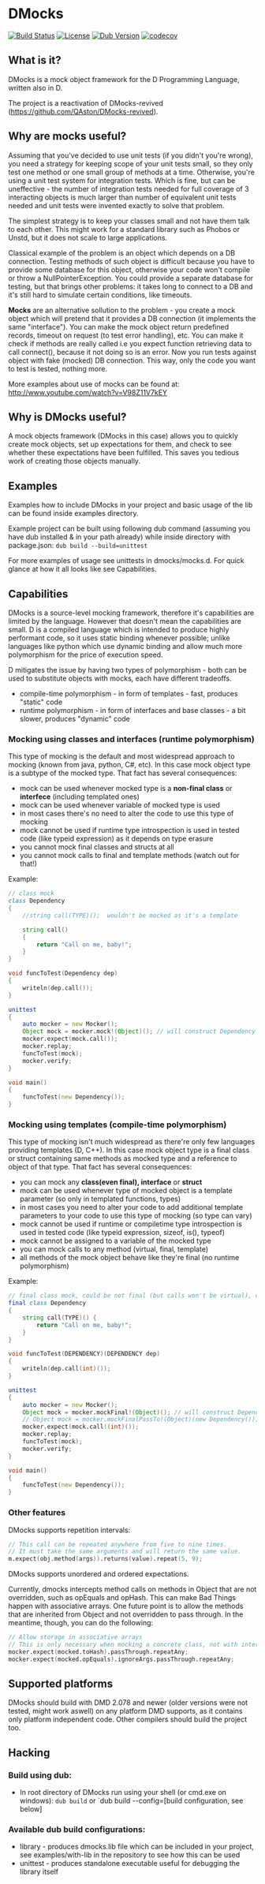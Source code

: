DMocks
====================

[![Build Status](https://travis-ci.org/funkwerk/dmocks.svg?branch=master)](https://travis-ci.org/funkwerk/dmocks)
[![License](https://img.shields.io/badge/license-BSD--3--Clause-blue.svg)](https://raw.githubusercontent.com/funkwerk/dmocks/master/LICENSE.txt)
[![Dub Version](https://img.shields.io/dub/v/dmocks.svg)](https://code.dlang.org/packages/dmocks)
[![codecov](https://codecov.io/gh/funkwerk/dmocks/branch/master/graph/badge.svg)](https://codecov.io/gh/funkwerk/dmocks)

What is it?
---------------------
DMocks is a mock object framework for the D Programming Language, written also in D.

The project is a reactivation of DMocks-revived (https://github.com/QAston/DMocks-revived).

Why are mocks useful?
---------------------
Assuming that you've decided to use unit tests (if you didn't you're wrong), you need a strategy for keeping scope of your unit tests small, so they only test one method or one small group of methods at a time. Otherwise, you're using a unit test system for integration tests. Which is fine, but can be uneffective - the number of integration tests needed for full coverage of 3 interacting objects is much larger than number of equivalent unit tests needed and unit tests were invented exactly to solve that problem.

The simplest strategy is to keep your classes small and not have them talk to each other. This might work for a standard library such as Phobos or Unstd, but it does not scale to large applications.

Classical example of the problem is an object which depends on a DB connection. Testing methods of such object is difficult because you have to provide some database for this object, otherwise your code won't compile or throw a NullPointerException. You could provide a separate database for testing, but that brings other problems: it takes long to connect to a DB and it's still hard to simulate certain conditions, like timeouts.

**Mocks** are an alternative sollution to the problem - you create a mock object which will pretend that it provides a DB connection (it implements the same "interface"). You can make the mock object return predefined records, timeout on request (to test error handling), etc. You can make it check if methods are really called i.e you expect function retrieving data to call connect(), because it not doing so is an error. Now you run tests against object with fake (mocked) DB connection. This way, only the code you want to test is tested, nothing more.

More examples about use of mocks can be found at: http://www.youtube.com/watch?v=V98Z11V7kEY

Why is DMocks useful?
---------------------
A mock objects framework (DMocks in this case) allows you to quickly create mock objects, set up expectations for them, and check to see whether these expectations have been fulfilled. This saves you tedious work of creating those objects manually.

Examples
---------------------
Examples how to include DMocks in your project and basic usage of the lib can be found inside examples directory.

Example project can be built using following dub command (assuming you have dub installed & in your path already) while inside directory with package.json:
`dub build --build=unittest`

For more examples of usage see unittests in dmocks/mocks.d.
For quick glance at how it all looks like see Capabilities.

Capabilities
---------------------
DMocks is a source-level mocking framework, therefore it's capabilities are limited by the language. However that doesn't mean the capabilities are small.
D is a compiled language which is intended to produce highly performant code, so it uses static binding whenever possible; unlike languages like python which use dynamic binding and allow much more polymorphism for the price of execution speed.

D mitigates the issue by having two types of polymorphism - both can be used to substitute objects with mocks, each have different tradeoffs.
- compile-time polymorphism - in form of templates - fast, produces "static" code
- runtime polymorphism - in form of interfaces and base classes - a bit slower, produces "dynamic" code

### Mocking using classes and interfaces (runtime polymorphism)

This type of mocking is the default and most widespread approach to mocking (known from java, python, C#, etc).
In this case mock object type is a subtype of the mocked type.
That fact has several consequences:
- mock can be used whenever mocked type is a **non-final class** or **interfece** (including templated ones)
- mock can be used whenever variable of mocked type is used
- in most cases there's no need to alter the code to use this type of mocking
- mock cannot be used if runtime type introspection is used in tested code (like typeid expression) as it depends on type erasure
- you cannot mock final classes and structs at all
- you cannot mock calls to final and template methods (watch out for that!)

Example:

```d
// class mock
class Dependency
{
    //string call(TYPE)();  wouldn't be mocked as it's a template

    string call()
    {
        return "Call on me, baby!";
    }
}

void funcToTest(Dependency dep)
{
    writeln(dep.call());
}

unittest
{
    auto mocker = new Mocker();
    Object mock = mocker.mock!(Object)(); // will construct Dependency with given args
    mocker.expect(mock.call());
    mocker.replay;
    funcToTest(mock);
    mocker.verify;
}

void main()
{
    funcToTest(new Dependency());
}
```

### Mocking using templates (compile-time polymorphism)

This type of mocking isn't much widespread as there're only few languages providing templates (D, C++).
In this case mock object type is a final class or struct containing same methods as mocked type and a reference to object of that type.
That fact has several consequences:
- you can mock any **class(even final), interface** or **struct**
- mock can be used whenever type of mocked object is a template parameter (so only in templated functions, types)
- in most cases you need to alter your code to add additional template parameters to your code to use this type of mocking (so type can vary)
- mock cannot be used if runtime or compiletime type introspection is used in tested code (like typeid expression, sizeof, is(), typeof)
- mock cannot be assigned to a variable of the mocked type
- you can mock calls to any method (virtual, final, template)
- all methods of the mock object behave like they're final (no runtime polymorphism)

Example:

```d
// final class mock, could be not final (but calls won't be virtual), could be struct
final class Dependency
{
    string call(TYPE)() {
        return "Call on me, baby!";
    }
}

void funcToTest(DEPENDENCY)(DEPENDENCY dep)
{
    writeln(dep.call(int)());
}

unittest
{
    auto mocker = new Mocker();
    Object mock = mocker.mockFinal!(Object)(); // will construct Dependency with given args
    // Object mock = mocker.mockFinalPassTo!(Object)(new Dependency()); - alternative - will use provided object for passThrough type of calls
    mocker.expect(mock.call!(int)());
    mocker.replay;
    funcToTest(mock);
    mocker.verify;
}

void main()
{
    funcToTest(new Dependency());
}
```

### Other features

DMocks supports repetition intervals:

```d
// This call can be repeated anywhere from five to nine times.
// It must take the same arguments and will return the same value.
m.expect(obj.method(args)).returns(value).repeat(5, 9);
```

DMocks supports unordered and ordered expectations.

Currently, dmocks intercepts method calls on methods in Object that are not overridden, such as opEquals and opHash. This can make Bad Things happen with associative arrays. One future point is to allow the methods that are inherited from Object and not overridden to pass through. In the meantime, though, you can do the following:

```d
// Allow storage in associative arrays
// This is only necessary when mocking a concrete class, not with interfaces
mocker.expect(mocked.toHash).passThrough.repeatAny;
mocker.expect(mocked.opEquals).ignoreArgs.passThrough.repeatAny;
```

Supported platforms
---------------------
DMocks should build with DMD 2.078 and newer (older versions were not tested, might work aswell) on any platform DMD supports, as it contains only platform independent code. Other compilers should build the project too.

Hacking
---------------------
### Build using dub:
- In root directory of DMocks run using your shell (or cmd.exe on windows): `dub build` or `dub build --config=[build configuration, see below]

### Available dub build configurations:
- library - produces dmocks.lib file which can be included in your project, see examples/with-lib in the repository to see how this can be used
- unittest - produces standalone executable useful for debugging the library itself

